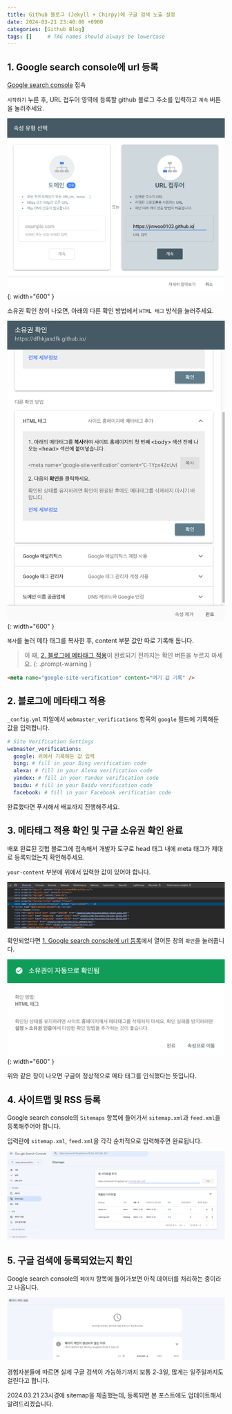 ```yaml
---
title: Github 블로그 (Jekyll + Chirpy)에 구글 검색 노출 설정
date: 2024-03-21 23:40:00 +0900
categories: [Github Blog]
tags: []     # TAG names should always be lowercase
---
```


## 1. Google search console에 url 등록

[Google search console](https://search.google.com/search-console/about) 접속

`시작하기` 누른 후, URL 접두어 영역에 등록할 github 블로그 주소를 입력하고 `계속` 버튼을 눌러주세요.

![google search console url](/assets/img/posts/2024-03-21-github-blog-google/1.png){: width="600" }

소유권 확인 창이 나오면, 아래의 다른 확인 방법에서 `HTML 태그` 방식을 눌러주세요.

![google search console html tag](/assets/img/posts/2024-03-21-github-blog-google/2.png){: width="600" }

`복사`를 눌러 메타 태그를 복사한 후, content 부분 값만 따로 기록해 둡니다.

> 이 때, [2. 블로그에 메타태그 적용](#2-블로그에-메타태그-적용)이 완료되기 전까지는 확인 버튼을 누르지 마세요.
{: .prompt-warning }

```html
<meta name="google-site-verification" content="여기 값 기록" />
```

## 2. 블로그에 메타태그 적용

`_config.yml` 파일에서 `webmaster_verifications` 항목의 `google` 필드에 기록해둔 값을 입력합니다.

```yml
# Site Verification Settings
webmaster_verifications:
  google: 위에서 기록해둔 값 입력
  bing: # fill in your Bing verification code
  alexa: # fill in your Alexa verification code
  yandex: # fill in your Yandex verification code
  baidu: # fill in your Baidu verification code
  facebook: # fill in your Facebook verification code
```

완료했다면 푸시해서 배포까지 진행해주세요.

## 3. 메타태그 적용 확인 및 구글 소유권 확인 완료

배포 완료된 깃헙 블로그에 접속해서 개발자 도구로 head 태그 내에 meta 태그가 제대로 등록되었는지 확인해주세요.

`your-content` 부분에 위에서 입력한 값이 있어야 합니다.

![check blog meta tag](/assets/img/posts/2024-03-21-github-blog-google/3.png)

확인되었다면 [1. Google search console에 url 등록](#1-google-search-console에-url-등록)에서 열어둔 창의 `확인`을 눌러줍니다.

![checked meta tag by google](/assets/img/posts/2024-03-21-github-blog-google/4.png){: width="600" }

위와 같은 창이 나오면 구글이 정상적으로 메타 태그를 인식했다는 뜻입니다.

## 4. 사이트맵 및 RSS 등록

Google search console의 `Sitemaps` 항목에 들어가서 `sitemap.xml`과 `feed.xml`을 등록해주어야 합니다.

입력란에 `sitemap.xml`, `feed.xml`을 각각 순차적으로 입력해주면 완료됩니다.

![google search console sitemaps section](/assets/img/posts/2024-03-21-github-blog-google/5.png)

## 5. 구글 검색에 등록되었는지 확인

Google search console의 `페이지` 항목에 들어가보면 아직 데이터를 처리하는 중이라고 나옵니다.

![google search console page section](/assets/img/posts/2024-03-21-github-blog-google/6.png)

경험자분들에 따르면 실제 구글 검색이 가능하기까지 보통 2-3일, 많게는 일주일까지도 걸린다고 합니다.

2024.03.21 23시경에 sitemap을 제출했는데, 등록되면 본 포스트에도 업데이트해서 알려드리겠습니다.
